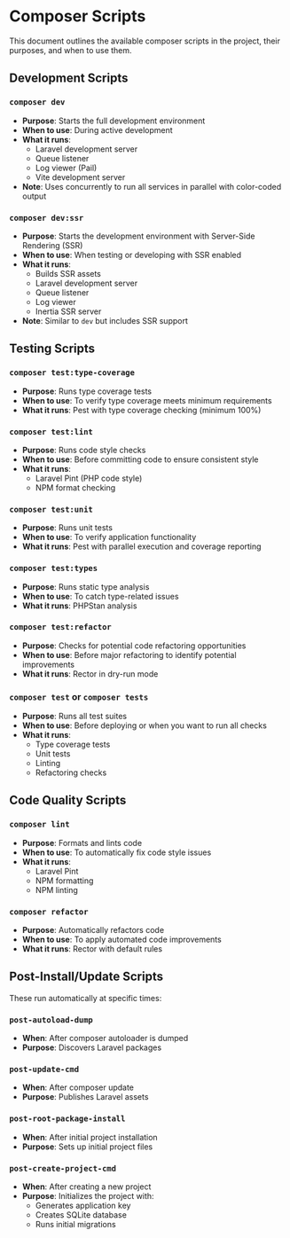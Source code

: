 # Composer Scripts

This document outlines the available composer scripts in the project, their purposes, and when to use them.

## Development Scripts

### `composer dev`
- **Purpose**: Starts the full development environment
- **When to use**: During active development
- **What it runs**:
  - Laravel development server
  - Queue listener
  - Log viewer (Pail)
  - Vite development server
- **Note**: Uses concurrently to run all services in parallel with color-coded output

### `composer dev:ssr`
- **Purpose**: Starts the development environment with Server-Side Rendering (SSR)
- **When to use**: When testing or developing with SSR enabled
- **What it runs**:
  - Builds SSR assets
  - Laravel development server
  - Queue listener
  - Log viewer
  - Inertia SSR server
- **Note**: Similar to `dev` but includes SSR support

## Testing Scripts

### `composer test:type-coverage`
- **Purpose**: Runs type coverage tests
- **When to use**: To verify type coverage meets minimum requirements
- **What it runs**: Pest with type coverage checking (minimum 100%)

### `composer test:lint`
- **Purpose**: Runs code style checks
- **When to use**: Before committing code to ensure consistent style
- **What it runs**:
  - Laravel Pint (PHP code style)
  - NPM format checking

### `composer test:unit`
- **Purpose**: Runs unit tests
- **When to use**: To verify application functionality
- **What it runs**: Pest with parallel execution and coverage reporting

### `composer test:types`
- **Purpose**: Runs static type analysis
- **When to use**: To catch type-related issues
- **What it runs**: PHPStan analysis

### `composer test:refactor`
- **Purpose**: Checks for potential code refactoring opportunities
- **When to use**: Before major refactoring to identify potential improvements
- **What it runs**: Rector in dry-run mode

### `composer test` or `composer tests`
- **Purpose**: Runs all test suites
- **When to use**: Before deploying or when you want to run all checks
- **What it runs**:
  - Type coverage tests
  - Unit tests
  - Linting
  - Refactoring checks

## Code Quality Scripts

### `composer lint`
- **Purpose**: Formats and lints code
- **When to use**: To automatically fix code style issues
- **What it runs**:
  - Laravel Pint
  - NPM formatting
  - NPM linting

### `composer refactor`
- **Purpose**: Automatically refactors code
- **When to use**: To apply automated code improvements
- **What it runs**: Rector with default rules

## Post-Install/Update Scripts

These run automatically at specific times:

### `post-autoload-dump`
- **When**: After composer autoloader is dumped
- **Purpose**: Discovers Laravel packages

### `post-update-cmd`
- **When**: After composer update
- **Purpose**: Publishes Laravel assets

### `post-root-package-install`
- **When**: After initial project installation
- **Purpose**: Sets up initial project files

### `post-create-project-cmd`
- **When**: After creating a new project
- **Purpose**: Initializes the project with:
  - Generates application key
  - Creates SQLite database
  - Runs initial migrations 
